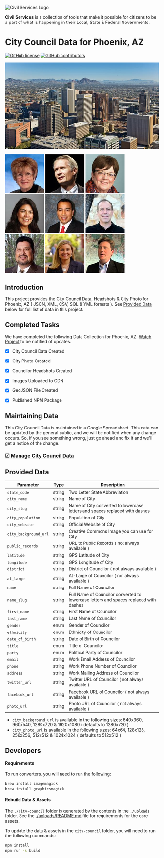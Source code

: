 ![Civil Services Logo](https://raw.githubusercontent.com/CivilServiceUSA/api/master/docs/img/logo.png "Civil Services Logo")

__Civil Services__ is a collection of tools that make it possible for citizens to be a part of what is happening in their Local, State & Federal Governments.

City Council Data for Phoenix, AZ
===

[![GitHub license](https://img.shields.io/badge/license-MIT-blue.svg?style=flat)](https://raw.githubusercontent.com/CivilServiceUSA/us-states/master/LICENSE)  [![GitHub contributors](https://img.shields.io/github/contributors/CivilServiceUSA/us-states.svg)](https://github.com/CivilServiceUSA/us-states/graphs/contributors)

![Phoenix, AZ](city-council/images/backgrounds/640x360/city.jpg "Phoenix, AZ")


![Thelda Williams](city-council/images/headshots/128x128/thelda-williams.jpg "Thelda Williams")
![Jim Waring](city-council/images/headshots/128x128/jim-waring.jpg "Jim Waring")
![Debra Stark](city-council/images/headshots/128x128/debra-stark.jpg "Debra Stark")
![Laura Pastor](city-council/images/headshots/128x128/laura-pastor.jpg "Laura Pastor")
![Daniel Valenzuela](city-council/images/headshots/128x128/daniel-valenzuela.jpg "Daniel Valenzuela")
![Sal DiCiccio](city-council/images/headshots/128x128/sal-diciccio.jpg "Sal DiCiccio")
![Michael Nowakowski](city-council/images/headshots/128x128/michael-nowakowski.jpg "Michael Nowakowski")
![Kate Gallego](city-council/images/headshots/128x128/kate-gallego.jpg "Kate Gallego")
![Greg Stanton](city-council/images/headshots/128x128/greg-stanton.jpg "Greg Stanton")

Introduction
---

This project provides the City Council Data, Headshots & City Photo for Phoenix, AZ ( JSON, XML, CSV, SQL & YML formats ).  See [Provided Data](#provided-data) below for full list of data in this project.


Completed Tasks
---

We have completed the following Data Collection for Phoenix, AZ. [Watch Project](https://github.com/CivilServiceUSA/city-council-az-phoenix/subscription) to be notified of updates.

- [X] City Council Data Created
- [X] City Photo Created
- [X] Councilor Headshots Created
- [X] Images Uploaded to CDN
- [X] GeoJSON File Created
- [X] Published NPM Package


Maintaining Data
---

This City Council Data is maintained in a Google Spreadsheet.  This data can be updated by the general public, and we will be notified when any change occurs.  So, if you see something wrong, just go ahead and fix it and we'll get a notice of the change.

### [☑ Manage City Council Data](http://bit.ly/city-council-az-phoenix)


Provided Data
---

Parameter             | Type   | Description
----------------------|--------|----------------
`state_code`          | string | Two Letter State Abbreviation
`city_name`           | string | Name of City
`city_slug`           | string | Name of City converted to lowercase letters and spaces replaced with dashes
`city_population`     | string | Population of City
`city_website`        | string | Official Website of City
`city_background_url` | string | Creative Commons Image you can use for City
`public_records`      | string | URL to Public Records ( not always available )
`latitude`            | string | GPS Latitude of City
`longitude`           | string | GPS Longitude of City
`district`            | string | District of Councilor ( not always available )
`at_large`            | string | At-Large of Councilor ( not always available )
`name`                | string | Full Name of Councilor
`name_slug`           | string | Full Name of Councilor converted to lowercase letters and spaces replaced with dashes
`first_name`          | string | First Name of Councilor
`last_name`           | string | Last Name of Councilor
`gender`              | enum   | Gender of Councilor
`ethnicity`           | enum   | Ethnicity of Councilor
`date_of_birth`       | string | Date of Birth of Councilor
`title`               | enum   | Title of Councilor
`party`               | enum   | Political Party of Councilor
`email`               | string | Work Email Address of Councilor
`phone`               | string | Work Phone Number of Councilor
`address`             | string | Work Mailing Address of Councilor
`twitter_url`         | string | Twitter URL of Councilor ( not always available )
`facebook_url`        | string | Facebook URL of Councilor ( not always available )
`photo_url`           | string | Photo URL of Councilor ( not always available )

* `city_background_url` is available in the following sizes: 640x360, 960x540, 1280x720 & 1920x1080 ( defaults to 1280x720 )
* `city_photo_url` is available in the following sizes: 64x64, 128x128, 256x256, 512x512 & 1024x1024 ( defaults to 512x512 )


Developers
---

#### Requirements

To run converters, you will need to run the following:

```bash
brew install imagemagick
brew install graphicsmagick
```

#### Rebuild Data & Assets

The `./city-council` folder is generated by the contents in the `./uploads` folder.  See the [./uploads/README.md](./uploads/README.md) file for requirements for the core assets.

To update the data & assets in the `city-council` folder, you will need to run the following commands:

```bash
npm install
npm run -s build
```
